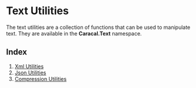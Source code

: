 ﻿# Text Utilities

The text utilities are a collection of functions that can be used to manipulate text.
They are available in the **Caracal.Text** namespace.

## Index

01. [Xml Utilities](./01.%20Xml%20Utilities.md)
02. [Json Utilities](./02.%20Json%20Utilities.md)
03. [Compression Utilities](./03.%20Compression%20Utilities.md)